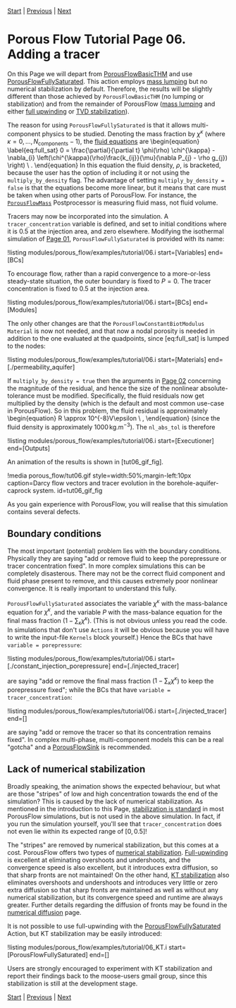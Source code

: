 [Start](porous_flow/tutorial_00.md) |
[Previous](porous_flow/tutorial_05.md) |
[Next](porous_flow/tutorial_07.md)

# Porous Flow Tutorial Page 06.  Adding a tracer

On this Page we will depart from [PorousFlowBasicTHM](actions/PorousFlowBasicTHM.md) and use [PorousFlowFullySaturated](actions/PorousFlowFullySaturated.md).  This action employs [mass lumping](porous_flow/mass_lumping.md) but no numerical stabilization by default.  Therefore, the results will be slightly different than those achieved by `PorousFlowBasicTHM` (no lumping or stabilization) and from the remainder of PorousFlow ([mass lumping](porous_flow/mass_lumping) and either [full upwinding](porous_flow/upwinding.md) or [TVD stabilization](kt_worked.md)).

The reason for using `PorousFlowFullySaturated` is that it allows multi-component physics to be studied.  Denoting the mass fraction by $\chi^{\kappa}$ (where $\kappa = 0,\ldots,N_{\mathrm{components}}-1$), the [fluid equations](porous_flow/governing_equations.md) are
\begin{equation}
\label{eq:full_sat}
0 = \frac{\partial}{\partial t} \phi(\rho) \chi^{\kappa} - \nabla_{i} \left(\chi^{\kappa}(\rho)\frac{k_{ij}}{\mu}(\nabla P_{j} - \rho g_{j}) \right) \ .
\end{equation}
In this equation the fluid density, $\rho$, is bracketed, because the user has the option of including it or not using the `multiply_by_density` flag.  The advantage of setting `multiply_by_density = false` is that the equations become more linear, but it means that care must be taken when using other parts of PorousFlow.  For instance, the [`PorousFlowMass`](PorousFlowFluidMass.md) Postprocessor is measuring fluid mass, not fluid volume.

Tracers may now be incorporated into the simulation.  A `tracer_concentration` variable is defined, and set to initial conditions where it is 0.5 at the injection area, and zero elsewhere.  Modifying the isothermal simulation of [Page 01](porous_flow/tutorial_01.md), `PorousFlowFullySaturated` is provided with its name:

!listing modules/porous_flow/examples/tutorial/06.i start=[Variables] end=[BCs]

To encourage flow, rather than a rapid convergence to a more-or-less steady-state situation, the outer boundary is fixed to $P=0$. The tracer concentration is fixed to 0.5 at the injection area.

!listing modules/porous_flow/examples/tutorial/06.i start=[BCs] end=[Modules]

The only other changes are that the `PorousFlowConstantBiotModulus` `Material` is now not needed, and that now a nodal porosity is needed in addition to the one evaluated at the quadpoints, since [eq:full_sat] is lumped to the nodes:

!listing modules/porous_flow/examples/tutorial/06.i start=[Materials] end=[./permeability_aquifer]

If `multiply_by_density = true` then the arguments in [Page 02](porous_flow/tutorial_02.md) concerning the magnitude of the residual, and hence the size of the nonlinear absolute-tolerance must be modified.  Specifically, the fluid residuals now get multiplied by the density (which is the default and most common use-case in PorousFlow).  So in this problem, the fluid residual is approximately
\begin{equation}
R \approx 10^{-8}V\epsilon \ ,
\end{equation}
(since the fluid density is approximately 1000$\,$kg.m$^{-3}$).  The `nl_abs_tol` is therefore

!listing modules/porous_flow/examples/tutorial/06.i start=[Executioner] end=[Outputs]

An animation of the results is shown in [tut06_gif_fig].

!media porous_flow/tut06.gif style=width:50%;margin-left:10px caption=Darcy flow vectors and tracer evolution in the borehole-aquifer-caprock system.  id=tut06_gif_fig

As you gain experience with PorousFlow, you will realise that this simulation contains several defects.

## Boundary conditions

The most important (potential) problem lies with the boundary conditions.  Physically they are saying "add or remove fluid to keep the porepressure or tracer concentration fixed".  In more complex simulations this can be completely disasterous.  There may not be the correct fluid component and fluid phase present to remove, and this causes extremely poor nonlinear convergence.  It is really important to understand this fully.

`PorousFlowFullySaturated` associates the variable $\chi^{\kappa}$ with the mass-balance equation for $\chi^{\kappa}$, and the variable $P$ with the mass-balance equation for the final mass fraction ($1-\sum_{\kappa}\chi^{\kappa}$).  (This is not obvious unless you read the code.  In simulations that don't use `Actions` it will be obvious because you will have to write the input-file `Kernels` block yourself.)  Hence the BCs that have `variable = porepressure`:

!listing modules/porous_flow/examples/tutorial/06.i start=[./constant_injection_porepressure] end=[./injected_tracer]

are saying "add or remove the final mass fraction ($1-\sum_{\kappa}\chi^{\kappa}$) to keep the porepressure fixed"; while the BCs that have `variable = tracer_concentration`:

!listing modules/porous_flow/examples/tutorial/06.i start=[./injected_tracer] end=[]

are saying "add or remove the tracer so that its concentration remains fixed".  In complex multi-phase, multi-component models this can be a real "gotcha" and a [PorousFlowSink](PorousFlowSink.md) is recommended.

## Lack of numerical stabilization

Broadly speaking, the animation shows the expected behaviour, but what are those "stripes" of low and high concentration towards the end of the simulation?  This is caused by the lack of numerical stabilization.  As mentioned in the introduction to this Page, [stabilization is standard](stabilization.md) in most PorousFlow simulations, but is not used in the above simulation.  In fact, if you run the simulation yourself, you'll see that `tracer_concentration` does not even lie within its expected range of $[0, 0.5]$!

The "stripes" are removed by numerical stabilization, but this comes at a cost.  PorousFlow offers two types of [numerical stabilization](stabilization.md).  [Full-upwinding](upwinding.md) is excellent at eliminating overshoots and undershoots, and the convergence speed is also excellent, but it introduces extra diffusion, so that sharp fronts are not maintained!  On the other hand, [KT stabilization](kt.md) also eliminates overshoots and undershoots and introduces very little or zero extra diffusion so that sharp fronts are maintained as well as without any numerical stabilization, but its convergence speed and runtime are always greater.  Further details regarding the diffusion of fronts may be found in the [numerical diffusion](numerical_diffusion.md) page.

It is not possible to use full-upwinding with the [PorousFlowFullySaturated](actions/PorousFlowFullySaturated.md) Action, but KT stabilization may be easily introduced:

!listing modules/porous_flow/examples/tutorial/06_KT.i start=[PorousFlowFullySaturated] end=[]

Users are strongly encouraged to experiment with KT stabilization and report their findings back to the moose-users gmail group, since this stabilization is still at the development stage.


[Start](porous_flow/tutorial_00.md) |
[Previous](porous_flow/tutorial_05.md) |
[Next](porous_flow/tutorial_07.md)
